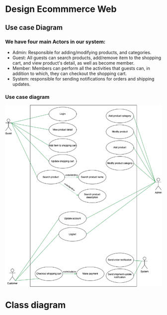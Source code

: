 # Design Ecommmerce Web

## Use case Diagram

### We have four main **Actors** in our system:

- Admin: Responsible for adding/modifying products, and categories.
- Guest: All guests can search products, add/remove item to the shopping cart, and view product's detail, as well as become member.
- Member: Members can perform all the activities that guests can, in addition to which, they can checkout the shopping cart.
- System: responsible for sending notifications for orders and shipping updates.

### Use case diagram

![](use_case_diagram.drawio.png)

# Class diagram
